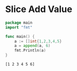 # Slice Add Value

```go
package main
import "fmt"

func main() {
    a := []int{1,2,3,4,5}
    a = append(a, 6)
    fmt.Println(a)
}
```

```
[1 2 3 4 5 6]
```
